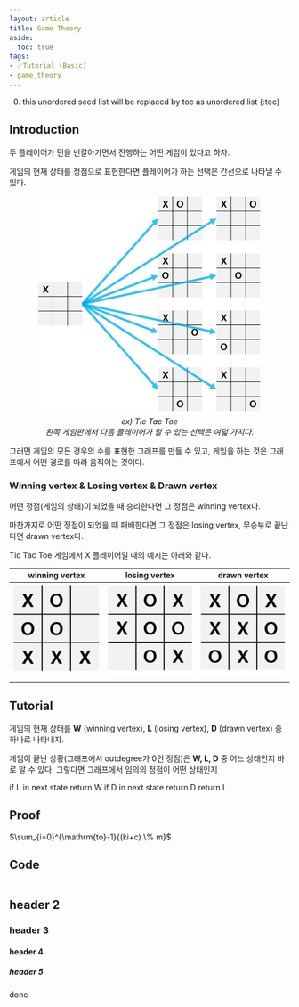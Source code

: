 ```yaml
---
layout: article
title: Game Theory
aside:
  toc: true
tags:
- ✅Tutorial (Basic)
- game_theory
---
```


0. this unordered seed list will be replaced by toc as unordered list
{:toc}

## Introduction

두 플레이어가 턴을 번갈아가면서 진행하는 어떤 게임이 있다고 하자.

게임의 현재 상태를 정점으로 표현한다면 플레이어가 하는 선택은 간선으로 나타낼 수 있다.

<center><img src="/assets/images/algorithm/game_theory/0.png"></center>
<center><i> ex) Tic Tac Toe <br> 왼쪽 게임판에서 다음 플레이어가 할 수 있는 선택은 여덟 가지다.</i></center>

그러면 게임의 모든 경우의 수를 표현한 그래프를 만들 수 있고, 게임을 하는 것은 그래프에서 어떤 경로를 따라 움직이는 것이다.

### Winning vertex & Losing vertex & Drawn vertex

어떤 정점(게임의 상태)이 되었을 때 승리한다면 그 정점은 winning vertex다.

마찬가지로 어떤 정점이 되었을 때 패배한다면 그 정점은 losing vertex, 무승부로 끝난다면 drawn vertex다.

Tic Tac Toe 게임에서 X 플레이어일 때의 예시는 아래와 같다.

| winning vertex | losing vertex | drawn vertex |
| -------------- | ------------- | ------------ |
| ![](/assets/images/algorithm/game_theory/1.png) | ![](/assets/images/algorithm/game_theory/2.png) | ![](/assets/images/algorithm/game_theory/3.png) |

## Tutorial

게임의 현재 상태를 **W** (winning vertex), **L** (losing vertex), **D** (drawn vertex) 중 하나로 나타내자.

게임이 끝난 상황(그래프에서 outdegree가 0인 정점)은 **W, L, D** 중 어느 상태인지 바로 알 수 있다. 그렇다면 그래프에서 임의의 정점이 어떤 상태인지 

if L in next state
    return W
if D in next state
    return D
return L

## Proof

$\sum_{i=0}^{\mathrm{to}-1}{(ki+c) \% m}$

## Code

```cpp

```

## header 2
### header 3
#### header 4
##### header 5

done
